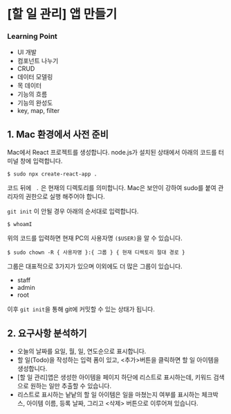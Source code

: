 <h1>[할 일 관리] 앱 만들기</h1>

<h3>Learning Point</h3>
<ul>
  <li>UI 개발</li>
  <li>컴포넌트 나누기</li>
  <li>CRUD</li>
  <li>데이터 모델링</li>
  <li>목 데이터</li>
  <li>기능의 흐름</li>
  <li>기능의 완성도</li>
  <li>key, map, filter</li>
</ul>


<h2>1. Mac 환경에서 사전 준비</h2>

Mac에서 React 프로젝트를 생성합니다. node.js가 설치된 상태에서 아래의 코드를 터미널 창에 입력합니다.
```
$ sudo npx create-react-app .
```

코드 뒤에 <code> .</code> 은 현재의 디렉토리를 의미합니다.
Mac은 보안이 강하여 sudo를 붙여 관리자의 권한으로 실행 해주어야 합니다.

<code>git init</code> 이 안될 경우 아래의 순서대로 입력합니다.
```
$ whoamI
```

위의 코드를 입력하면 현재 PC의 사용자명 <code>($USER)</code>을 알 수 있습니다.

```
$ sudo chown -R { 사용자명 }:{ 그룹 } { 현재 디렉토리 절대 경로 }
```

그룹은 대표적으로 3가지가 있으며 이외에도 더 많은 그룹이 있습니다.
<ul>
  <li>staff</li>
  <li>admin</li>
  <li>root</li>
</ul>

이후 <code>git init</code>을 통해 git에 커밋할 수 있는 상태가 됩니다.

<h2>2. 요구사항 분석하기</h2>
<ul>
  <li>오늘의 날짜를 요일, 월, 일, 연도순으로 표시합니다.</li>
  <li>할 일(Todo)을 작성하는 입력 폼이 있고, <추가>버튼을 클릭하면 할 일 아이템을 생성합니다.</li>
  <li>[할 일 관리]앱은 생성한 아이템을 페이지 하단에 리스트로 표시하는데, 키워드 검색으로 원하는 일만 추출할 수 있습니다.</li>
  <li>리스트로 표시하는 낱낱의 할 일 아이템은 일을 마쳤는지 여부를 표시하는 체크박스, 아이템 이름, 등록 날짜, 그리고 <삭제> 버튼으로 이루어져 있습니다.</li>
</ul>
